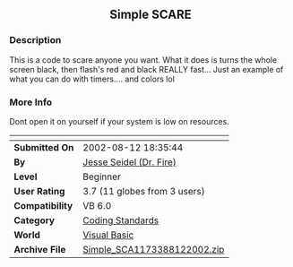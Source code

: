 ﻿<div align="center">

## Simple SCARE


</div>

### Description

This is a code to scare anyone you want. What it does is turns the whole screen black, then flash's red and black REALLY fast... Just an example of what you can do with timers.... and colors lol
 
### More Info
 
Dont open it on yourself if your system is low on resources.


<span>             |<span>
---                |---
**Submitted On**   |2002-08-12 18:35:44
**By**             |[Jesse Seidel \(Dr\. Fire\)](https://github.com/Planet-Source-Code/PSCIndex/blob/master/ByAuthor/jesse-seidel-dr-fire.md)
**Level**          |Beginner
**User Rating**    |3.7 (11 globes from 3 users)
**Compatibility**  |VB 6\.0
**Category**       |[Coding Standards](https://github.com/Planet-Source-Code/PSCIndex/blob/master/ByCategory/coding-standards__1-43.md)
**World**          |[Visual Basic](https://github.com/Planet-Source-Code/PSCIndex/blob/master/ByWorld/visual-basic.md)
**Archive File**   |[Simple\_SCA1173388122002\.zip](https://github.com/Planet-Source-Code/jesse-seidel-dr-fire-simple-scare__1-37890/archive/master.zip)








